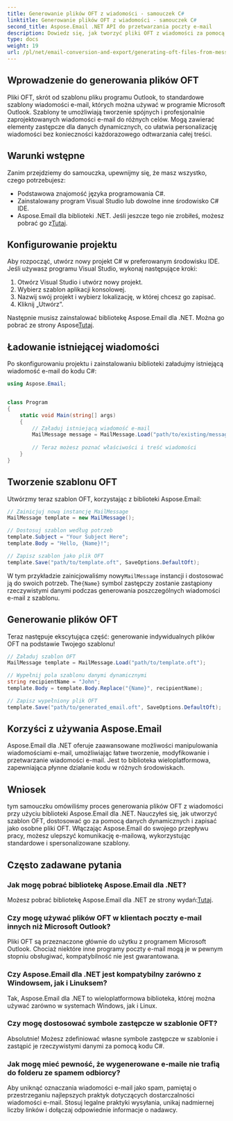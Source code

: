```yaml
---
title: Generowanie plików OFT z wiadomości - samouczek C#
linktitle: Generowanie plików OFT z wiadomości - samouczek C#
second_title: Aspose.Email .NET API do przetwarzania poczty e-mail
description: Dowiedz się, jak tworzyć pliki OFT z wiadomości za pomocą Aspose.Email dla .NET. Przewodnik krok po kroku z kodem źródłowym umożliwiający skuteczne generowanie szablonów wiadomości e-mail.
type: docs
weight: 19
url: /pl/net/email-conversion-and-export/generating-oft-files-from-messages-csharp-tutorial/
---
```


## Wprowadzenie do generowania plików OFT

Pliki OFT, skrót od szablonu pliku programu Outlook, to standardowe szablony wiadomości e-mail, których można używać w programie Microsoft Outlook. Szablony te umożliwiają tworzenie spójnych i profesjonalnie zaprojektowanych wiadomości e-mail do różnych celów. Mogą zawierać elementy zastępcze dla danych dynamicznych, co ułatwia personalizację wiadomości bez konieczności każdorazowego odtwarzania całej treści.

## Warunki wstępne

Zanim przejdziemy do samouczka, upewnijmy się, że masz wszystko, czego potrzebujesz:

- Podstawowa znajomość języka programowania C#.
- Zainstalowany program Visual Studio lub dowolne inne środowisko C# IDE.
-  Aspose.Email dla biblioteki .NET. Jeśli jeszcze tego nie zrobiłeś, możesz pobrać go z[Tutaj](https://releases.aspose.com/email/net).

## Konfigurowanie projektu

Aby rozpocząć, utwórz nowy projekt C# w preferowanym środowisku IDE. Jeśli używasz programu Visual Studio, wykonaj następujące kroki:

1. Otwórz Visual Studio i utwórz nowy projekt.
2. Wybierz szablon aplikacji konsolowej.
3. Nazwij swój projekt i wybierz lokalizację, w której chcesz go zapisać.
4. Kliknij „Utwórz”.

 Następnie musisz zainstalować bibliotekę Aspose.Email dla .NET. Można go pobrać ze strony Aspose[Tutaj](https://releases.aspose.com/email/net).

## Ładowanie istniejącej wiadomości

Po skonfigurowaniu projektu i zainstalowaniu biblioteki załadujmy istniejącą wiadomość e-mail do kodu C#:

```csharp
using Aspose.Email;


class Program
{
    static void Main(string[] args)
    {
        // Załaduj istniejącą wiadomość e-mail
        MailMessage message = MailMessage.Load("path/to/existing/message.eml");
        
        // Teraz możesz poznać właściwości i treść wiadomości
    }
}
```

## Tworzenie szablonu OFT

Utwórzmy teraz szablon OFT, korzystając z biblioteki Aspose.Email:

```csharp
// Zainicjuj nową instancję MailMessage
MailMessage template = new MailMessage();

// Dostosuj szablon według potrzeb
template.Subject = "Your Subject Here";
template.Body = "Hello, {Name}!";

// Zapisz szablon jako plik OFT
template.Save("path/to/template.oft", SaveOptions.DefaultOft);
```

 W tym przykładzie zainicjowaliśmy nowy`MailMessage` instancji i dostosować ją do swoich potrzeb. The`{Name}` symbol zastępczy zostanie zastąpiony rzeczywistymi danymi podczas generowania poszczególnych wiadomości e-mail z szablonu.

## Generowanie plików OFT

Teraz następuje ekscytująca część: generowanie indywidualnych plików OFT na podstawie Twojego szablonu!

```csharp
// Załaduj szablon OFT
MailMessage template = MailMessage.Load("path/to/template.oft");

// Wypełnij pola szablonu danymi dynamicznymi
string recipientName = "John";
template.Body = template.Body.Replace("{Name}", recipientName);

// Zapisz wypełniony plik OFT
template.Save("path/to/generated_email.oft", SaveOptions.DefaultOft);
```

## Korzyści z używania Aspose.Email

Aspose.Email dla .NET oferuje zaawansowane możliwości manipulowania wiadomościami e-mail, umożliwiając łatwe tworzenie, modyfikowanie i przetwarzanie wiadomości e-mail. Jest to biblioteka wieloplatformowa, zapewniająca płynne działanie kodu w różnych środowiskach.

## Wniosek

tym samouczku omówiliśmy proces generowania plików OFT z wiadomości przy użyciu biblioteki Aspose.Email dla .NET. Nauczyłeś się, jak utworzyć szablon OFT, dostosować go za pomocą danych dynamicznych i zapisać jako osobne pliki OFT. Włączając Aspose.Email do swojego przepływu pracy, możesz ulepszyć komunikację e-mailową, wykorzystując standardowe i spersonalizowane szablony.

## Często zadawane pytania

### Jak mogę pobrać bibliotekę Aspose.Email dla .NET?

 Możesz pobrać bibliotekę Aspose.Email dla .NET ze strony wydań:[Tutaj](https://releases.aspose.com/email/net).

### Czy mogę używać plików OFT w klientach poczty e-mail innych niż Microsoft Outlook?

Pliki OFT są przeznaczone głównie do użytku z programem Microsoft Outlook. Chociaż niektóre inne programy poczty e-mail mogą je w pewnym stopniu obsługiwać, kompatybilność nie jest gwarantowana.

### Czy Aspose.Email dla .NET jest kompatybilny zarówno z Windowsem, jak i Linuksem?

Tak, Aspose.Email dla .NET to wieloplatformowa biblioteka, której można używać zarówno w systemach Windows, jak i Linux.

### Czy mogę dostosować symbole zastępcze w szablonie OFT?

Absolutnie! Możesz zdefiniować własne symbole zastępcze w szablonie i zastąpić je rzeczywistymi danymi za pomocą kodu C#.

### Jak mogę mieć pewność, że wygenerowane e-maile nie trafią do folderu ze spamem odbiorcy?

Aby uniknąć oznaczania wiadomości e-mail jako spam, pamiętaj o przestrzeganiu najlepszych praktyk dotyczących dostarczalności wiadomości e-mail. Stosuj legalne praktyki wysyłania, unikaj nadmiernej liczby linków i dołączaj odpowiednie informacje o nadawcy.